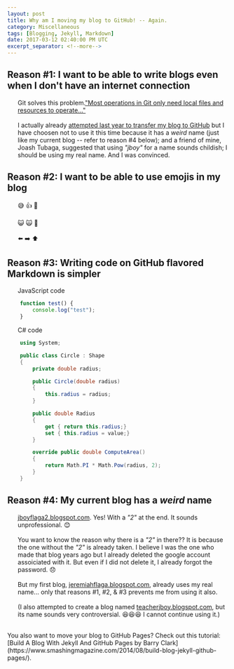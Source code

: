 ```yaml
---
layout: post
title: Why am I moving my blog to GitHub! -- Again.
category: Miscellaneous
tags: [Blogging, Jekyll, Markdown]
date: 2017-03-12 02:40:00 PM UTC
excerpt_separator: <!--more-->
---
```

<!-- March 12, 2017 10:40:00 PM Philippine Time -->

<style type="text/css">
    li {
        list-style-type: none;
    }
</style>

## Reason #1: I want to be able to write blogs even when I don't have an internet connection
- Git solves this problem.["Most operations in Git only need local files and resources to operate..."](https://git-scm.com/book/en/v2/Getting-Started-Git-Basics)
<br /> <br />
I actually already [attempted last year to transfer my blog to GitHub](https://jboyflaga2.github.io/Transferring-blog-to-GitHub/) but I have choosen not to use it this time because it has a _weird_ name (just like my current blog -- refer to reason #4 below); and a friend of mine, Joash Tubaga, suggested that using _"jboy"_ for a name sounds childish; I should be using my real name. And I was convinced.

<!--more-->

## Reason #2: I want to be able to use emojis in my blog

- :sweat_smile: :+1: :musical_note:
<br /> <br />
:smiley_cat: :scream_cat: :dog:
<br /> <br />
:arrow_left: :arrow_right: :arrow_up:


## Reason #3: Writing code on GitHub flavored Markdown is simpler
- JavaScript code
``` javascript
    function test() {
        console.log("test");
    }
```

- C# code
``` csharp
    using System;

    public class Circle : Shape
    {
        private double radius;

        public Circle(double radius)
        {
            this.radius = radius;
        }

        public double Radius
        {
            get { return this.radius;}
            set { this.radius = value;}
        }

        override public double ComputeArea() 
        { 
            return Math.PI * Math.Pow(radius, 2);
        }
    }
```

## Reason #4: My current blog has a _weird_ name

- [jboyflaga2.blogspot.com](http://jboyflaga2.blogspot.com). Yes! With a _"2"_ at the end. It sounds unprofessional. :blush:
<br /> <br />
You want to know the reason why there is a _"2"_ in there?? It is because the one without the _"2"_ is already taken. I believe I was the one who made that blog years ago but I already deleted the google account assoiciated with it. But even if I did not delete it, I already forgot the password. :disappointed:
<br /> <br />
But my first blog, [jeremiahflaga.blogspot.com](http://jeremiahflaga.blogspot.com/2011/08/why-i-started-blogging.html), already uses my real name... only that reasons #1, #2, & #3 prevents me from using it also.
<br /> <br />
(I also attempted to create a blog named [teacherjboy.blogspot.com](http://teacherjboy.blogspot.com/), but its name sounds very controversial. :laughing::laughing::laughing: I cannot continue using it.)

<br />
You also want to move your blog to GitHub Pages? Check out this tutorial: [Build A Blog With Jekyll And GitHub Pages by Barry Clark](https://www.smashingmagazine.com/2014/08/build-blog-jekyll-github-pages/).

<br />